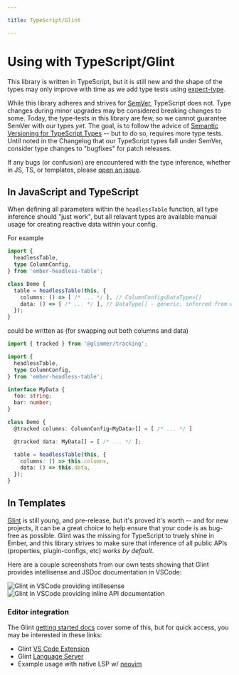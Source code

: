 ```yaml
---

title: TypeScript/Glint

---
```

# Using with TypeScript/Glint

This library is written in TypeScript, but it is still new and the shape of the types may only improve with time as we add type tests using [expect-type][gh-expect-type].

While this library adheres and strives for [SemVer][docs-semver], TypeScript does not.
Type changes during minor upgrades may be considered breaking changes to some.
Today, the type-tests in this library are few, so we cannot guarantee SemVer with our types _yet_.
The goal, is to follow the advice of [Semantic Versioning for TypeScript Types][rfc-730] -- but to do so,
requires more type tests. Until noted in the Changelog that our TypeScript types fall under SemVer,
consider type changes to "bugfixes" for patch releases.

If any bugs (or confusion) are encountered with the type inference, whether in JS, TS, or templates, please [open an issue][self-issue].

[rfc-730]: https://github.com/emberjs/rfcs/pull/730
[gh-expect-type]: https://github.com/mmkal/expect-type
[docs-semver]: https://semver.org/
[docs-glint]: https://typed-ember.gitbook.io/glint/
[self-issue]: https://github.com/CrowdStrike/ember-headless-table/issues

## In JavaScript and TypeScript

When defining all parameters within the `headlessTable` function, all type inference should "just work",
but all relavant types are available manual usage for creating reactive data within your config.

For example

```ts
import {
  headlessTable,
  type ColumnConfig,
} from 'ember-headless-table';

class Demo {
  table = headlessTable(this, {
    columns: () => [ /* ... */ ], // ColumnConfig<DataType>[]
    data: () => [ /* ... */ ], // DataType[] - generic, inferred from whatever is passed here
  });
}
```
could be written as (for swapping out both columns and data)

```ts
import { tracked } from '@glimmer/tracking';

import {
  headlessTable,
  type ColumnConfig,
} from 'ember-headless-table';

interface MyData {
  foo: string;
  bar: number;
}

class Demo {
  @tracked columns: ColumnConfig<MyData>[] = [ /* ... */ ]

  @tracked data: MyData[] = [ /* ... */ ];

  table = headlessTable(this, {
    columns: () => this.columns,
    data: () => this.data,
  });
}
```


## In Templates

[Glint][docs-glint] is still young, and pre-release, but it's proved it's worth -- and for new projects,
it can be a great choice to help ensure that your code is as bug-free as possible.
Glint was the missing for TypeScript to truely shine in Ember, and this library strives to make sure that
inference of all public APIs (properties, plugin-configs, etc) _works by default_.

Here are a couple screenshots from our own tests showing that Glint provides intellisense and JSDoc documentation in VSCode:

![Glint in VSCode providing intillesense](/glint-example-intellisense.png)
![Glint in VSCode providing inline API documentation](/glint-example-jsdoc.png)

### Editor integration

The Glint [getting started docs][docs-glint-start] cover some of this, but for quick access, you may be interested in these links:

- Glint [VS Code Extension][glint-ext-vscode]
- Glint [Language Server][glint-ls]
- Example usage with native LSP w/ [neovim][example-neovim-lsp]


[example-neovim-lsp]: https://github.com/NullVoxPopuli/dotfiles/blob/0df85d633f978cf67c7df9d36d21ce6820d4b419/home/.config/nvim/lua/plugin-config/lsp.lua#L25
[glint-ls]: https://typed-ember.gitbook.io/glint/getting-started
[glint-ext-vscode]: https://marketplace.visualstudio.com/items?itemName=typed-ember.glint-vscode
[docs-glint-start]: https://typed-ember.gitbook.io/glint/getting-started
